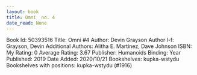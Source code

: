 ```yaml
---
layout: book
title: Omni  no. 4
date_read: None
---
```


Book Id: 50393516
Title: Omni #4
Author: Devin Grayson
Author l-f: Grayson, Devin
Additional Authors: Alitha E. Martinez, Dave Johnson
ISBN: 
My Rating: 0
Average Rating: 3.67
Publisher: Humanoids
Binding: 
Year Published: 2019
Date Added: 2020/10/21
Bookshelves: kupka-wstydu
Bookshelves with positions: kupka-wstydu (#1916)

